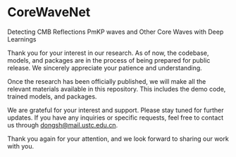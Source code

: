 # CoreWaveNet
Detecting CMB Reflections PmKP waves and Other Core Waves with Deep Learnings

Thank you for your interest in our research. As of now, the codebase, models, and packages are in the process of being prepared for public release. We sincerely appreciate your patience and understanding.

Once the research has been officially published, we will make all the relevant materials available in this repository. This includes the demo code, trained models, and packages. 

We are grateful for your interest and support. Please stay tuned for further updates. If you have any inquiries or specific requests, feel free to contact us through dongsh@mail.ustc.edu.cn.

Thank you again for your attention, and we look forward to sharing our work with you.
